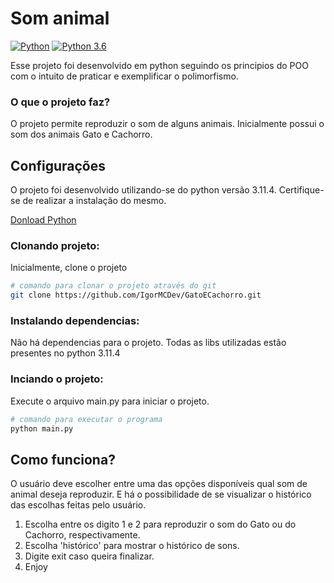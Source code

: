 # Som animal

[![Python](https://img.shields.io/badge/python-3670A0?style=plastic&logo=python&logoColor=ffdd54)](https://www.python.org/)
[![Python 3.6](https://img.shields.io/badge/python-3.6-blue.svg?style=plastic)](https://www.python.org/downloads/release/python-3114/)

Esse projeto foi desenvolvido em python seguindo os principios do POO com o intuito de praticar e exemplificar o polimorfismo.

### O que o projeto faz?
O projeto permite reproduzir o som de alguns animais. Inicialmente possui o som dos animais Gato e Cachorro.

## Configurações

O projeto foi desenvolvido utilizando-se do python versão 3.11.4. Certifique-se de realizar a instalação do mesmo.

[Donload Python](https://www.python.org/downloads/)

### Clonando projeto:

Inicialmente, clone o projeto

```bash
# comando para clonar o projeto através do git
git clone https://github.com/IgorMCDev/GatoECachorro.git
```

### Instalando dependencias:

Não há dependencias para o projeto. Todas as libs utilizadas estão presentes no python 3.11.4

### Inciando o projeto:

Execute o arquivo main.py para iniciar o projeto.

```bash
# comando para executar o programa
python main.py
```

## Como funciona?

O usuário deve escolher entre uma das opções disponíveis qual som de animal deseja reproduzir. E há o possibilidade de se visualizar o histórico das escolhas feitas pelo usuário.

1. Escolha entre os digito 1 e 2 para reproduzir o som do Gato ou do Cachorro, respectivamente.
2. Escolha 'histórico' para mostrar o histórico de sons.
3. Digite exit caso queira finalizar.
4. Enjoy
